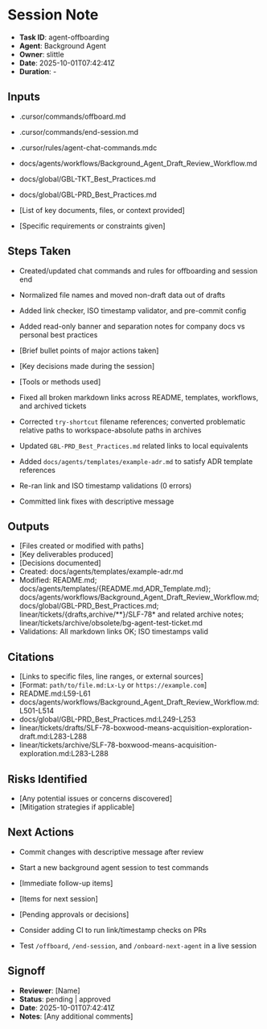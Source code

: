 # Session Note

- **Task ID**: agent-offboarding
- **Agent**: Background Agent
- **Owner**: slittle
- **Date**: 2025-10-01T07:42:41Z
- **Duration**: -

## Inputs

- .cursor/commands/offboard.md
- .cursor/commands/end-session.md
- .cursor/rules/agent-chat-commands.mdc
- docs/agents/workflows/Background_Agent_Draft_Review_Workflow.md
- docs/global/GBL-TKT_Best_Practices.md
- docs/global/GBL-PRD_Best_Practices.md

- [List of key documents, files, or context provided]
- [Specific requirements or constraints given]

## Steps Taken

- Created/updated chat commands and rules for offboarding and session end
- Normalized file names and moved non-draft data out of drafts
- Added link checker, ISO timestamp validator, and pre-commit config
- Added read-only banner and separation notes for company docs vs personal best practices

- [Brief bullet points of major actions taken]
- [Key decisions made during the session]
- [Tools or methods used]
 - Fixed all broken markdown links across README, templates, workflows, and archived tickets
 - Corrected `try-shortcut` filename references; converted problematic relative paths to workspace-absolute paths in archives
 - Updated `GBL-PRD_Best_Practices.md` related links to local equivalents
 - Added `docs/agents/templates/example-adr.md` to satisfy ADR template references
 - Re-ran link and ISO timestamp validations (0 errors)
 - Committed link fixes with descriptive message

## Outputs

- [Files created or modified with paths]
- [Key deliverables produced]
- [Decisions documented]
 - Created: docs/agents/templates/example-adr.md
 - Modified: README.md; docs/agents/templates/{README.md,ADR_Template.md};
   docs/agents/workflows/Background_Agent_Draft_Review_Workflow.md;
   docs/global/GBL-PRD_Best_Practices.md;
   linear/tickets/{drafts,archive/**}/SLF-78* and related archive notes;
   linear/tickets/archive/obsolete/bg-agent-test-ticket.md
 - Validations: All markdown links OK; ISO timestamps valid

## Citations

- [Links to specific files, line ranges, or external sources]
- [Format: `path/to/file.md:Lx-Ly` or `https://example.com`]
 - README.md:L59-L61
 - docs/agents/workflows/Background_Agent_Draft_Review_Workflow.md:L501-L514
 - docs/global/GBL-PRD_Best_Practices.md:L249-L253
 - linear/tickets/drafts/SLF-78-boxwood-means-acquisition-exploration-draft.md:L283-L288
 - linear/tickets/archive/SLF-78-boxwood-means-acquisition-exploration.md:L283-L288

## Risks Identified

- [Any potential issues or concerns discovered]
- [Mitigation strategies if applicable]

## Next Actions

- Commit changes with descriptive message after review
- Start a new background agent session to test commands

- [Immediate follow-up items]
- [Items for next session]
- [Pending approvals or decisions]
 - Consider adding CI to run link/timestamp checks on PRs
 - Test `/offboard`, `/end-session`, and `/onboard-next-agent` in a live session

## Signoff

- **Reviewer**: [Name]
- **Status**: pending | approved
- **Date**: 2025-10-01T07:42:41Z
- **Notes**: [Any additional comments]
